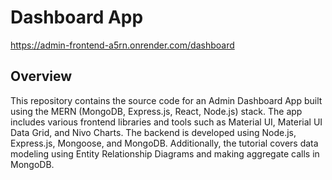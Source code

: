 # Dashboard App

https://admin-frontend-a5rn.onrender.com/dashboard

## Overview

This repository contains the source code for an Admin Dashboard App built using the MERN (MongoDB, Express.js, React, Node.js) stack. The app includes various frontend libraries and tools such as Material UI, Material UI Data Grid, and Nivo Charts. The backend is developed using Node.js, Express.js, Mongoose, and MongoDB. Additionally, the tutorial covers data modeling using Entity Relationship Diagrams and making aggregate calls in MongoDB.

